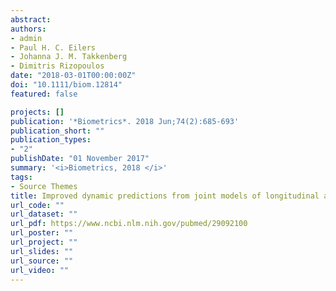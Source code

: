 ```yaml
---
abstract: 
authors:
- admin
- Paul H. C. Eilers  
- Johanna J. M. Takkenberg  
- Dimitris Rizopoulos
date: "2018-03-01T00:00:00Z"
doi: "10.1111/biom.12814"
featured: false

projects: []
publication: '*Biometrics*. 2018 Jun;74(2):685-693'
publication_short: ""
publication_types:
- "2"
publishDate: "01 November 2017"
summary: '<i>Biometrics, 2018 </i>'
tags:
- Source Themes
title: Improved dynamic predictions from joint models of longitudinal and survival data with time-varying effects using P-splines.
url_code: ""
url_dataset: ""
url_pdf: https://www.ncbi.nlm.nih.gov/pubmed/29092100
url_poster: ""
url_project: ""
url_slides: ""
url_source: ""
url_video: ""
---
```

